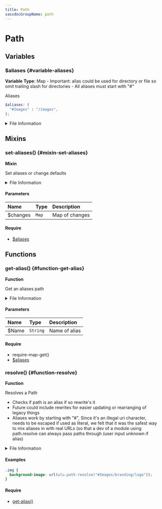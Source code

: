 ```yaml
---
title: Path
sassdocGroupName: path
---
```



# Path

<div class="type-large">



</div>



## Variables




<div class="sassdoc-item-header">

###  $aliases {#variable-aliases}

  <div class="sassdoc-item-header__labels">
    <span class="tag tag--primary"><strong>Variable</strong></span> <span class="tag"><strong>Type</strong>: Map
- Important: alias could be used for directory or file so omit trailing slash for directories
- All aliases must start with "#"</span>
  </div>

</div>

  

Aliases 
    
    

``` scss
$aliases: (
  "#Images" : "/images",
);
```
  


<details>
  <summary>File Information</summary>
  
- **File:** _path.scss
- **Group:** path
- **Type:** variable
- **Lines (comments):** 9-12
- **Lines (code):** 14-16

</details>

    
  

## Mixins




<div class="sassdoc-item-header">

###  set-aliases() {#mixin-set-aliases}

  <div class="sassdoc-item-header__labels">
    <span class="tag tag--primary"><strong>Mixin</strong></span>
  </div>

</div>

  

Set aliases or change defaults
    
    


<details>
  <summary>File Information</summary>
  
- **File:** _path.scss
- **Group:** path
- **Type:** mixin
- **Lines (comments):** 18-19
- **Lines (code):** 21-23

</details>

    

#### Parameters


|Name|Type|Description|
|:--|:--|:--|
|$changes|`Map`|Map of changes|

    

#### Require

- [$aliases](/sass/core/path/#variable-aliases)
  
  

## Functions




<div class="sassdoc-item-header">

###  get-alias() {#function-get-alias}

  <div class="sassdoc-item-header__labels">
    <span class="tag tag--primary"><strong>Function</strong></span>
  </div>

</div>

  

Get an aliases path
    
    


<details>
  <summary>File Information</summary>
  
- **File:** _path.scss
- **Group:** path
- **Type:** function
- **Lines (comments):** 25-26
- **Lines (code):** 28-30

</details>

    

#### Parameters


|Name|Type|Description|
|:--|:--|:--|
|$Name|`String`|Name of alias|

    

#### Require

- require-map-get()
- [$aliases](/sass/core/path/#variable-aliases)
  


<div class="sassdoc-item-header">

###  resolve() {#function-resolve}

  <div class="sassdoc-item-header__labels">
    <span class="tag tag--primary"><strong>Function</strong></span>
  </div>

</div>

  

Resolves a Path 
- Checks if path is an alias if so rewrite's it
- Future could include rewrites for easier updating or rearranging of legacy things
- Aliases work by starting with "#", Since it's an illegal uri character, needs to be escaped if used as literal, we felt that it was the safest way to mix aliases in with real URLs (so that a dev of a module using path.resolve can always pass paths through (user input unknown if alias)
    
    


<details>
  <summary>File Information</summary>
  
- **File:** _path.scss
- **Group:** path
- **Type:** function
- **Lines (comments):** 32-40
- **Lines (code):** 42-58

</details>

    

#### Examples

      


``` scss
.img {
  background-image: url(ulu.path-resolve("#Images/branding/logo"));
}
```
  

      

#### Require

- [get-alias()](/sass/core/path/#function-get-alias)
  
  
  